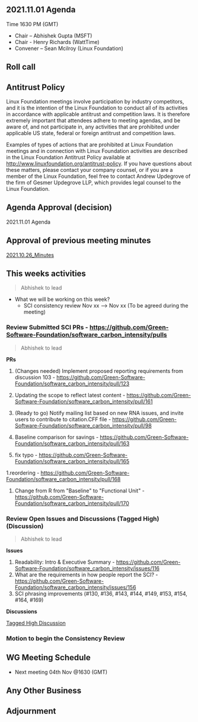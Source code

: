 ## 2021.11.01 Agenda
Time 1630 PM (GMT)

- Chair – Abhishek Gupta (MSFT)
- Chair - Henry Richards (WattTime)
- Convener – Sean Mcilroy (Linux Foundation)

## Roll call
  
## Antitrust Policy
Linux Foundation meetings involve participation by industry competitors, and it is the intention of the Linux Foundation to conduct 
all of its activities in accordance with applicable antitrust and competition laws. 
It is therefore extremely important that attendees adhere to meeting agendas, and be aware of, and not participate in, any activities 
that are prohibited under applicable US state, federal or foreign antitrust and competition laws.

Examples of types of actions that are prohibited at Linux Foundation meetings and in connection with Linux Foundation activities are 
described in the Linux Foundation Antitrust Policy available at http://www.linuxfoundation.org/antitrust-policy. 
If you have questions about these matters, please contact your company counsel, or if you are a member of the Linux Foundation, 
feel free to contact Andrew Updegrove of the firm of Gesmer Updegrove LLP, which provides legal counsel to the Linux Foundation.
  
## Agenda Approval (decision) 
2021.11.01 Agenda
  
## Approval of previous meeting minutes
[2021.10.26_Minutes](https://github.com/Green-Software-Foundation/standards_wg/blob/main/Agenda_Minutes/2021.10.26_minutes.md)

## This weeks activities

> Abhishek to lead
- What we will be working on this week?
  - SCI consistency review Nov xx --> Nov xx (To be agreed during the meeting)

### Review Submitted SCI PRs - https://github.com/Green-Software-Foundation/software_carbon_intensity/pulls

> Abhishek to lead

**PRs** 

1. (Changes needed) Implement proposed reporting requirements from discussion 103 - https://github.com/Green-Software-Foundation/software_carbon_intensity/pull/123

1. Updating the scope to reflect latest content - https://github.com/Green-Software-Foundation/software_carbon_intensity/pull/161

1. (Ready to go) Notify mailing list based on new RNA issues, and invite users to contribute to citation.CFF file - https://github.com/Green-Software-Foundation/software_carbon_intensity/pull/98

1. Baseline comparison for savings - https://github.com/Green-Software-Foundation/software_carbon_intensity/pull/163

1. fix typo - https://github.com/Green-Software-Foundation/software_carbon_intensity/pull/165

1.reordering - https://github.com/Green-Software-Foundation/software_carbon_intensity/pull/168

1. Change from R from "Baseline" to "Functional Unit" - https://github.com/Green-Software-Foundation/software_carbon_intensity/pull/170

### Review Open Issues and Discussions (Tagged High) (Discussion)

> Abhishek to lead

**Issues**

1. Readability: Intro & Executive Summary - https://github.com/Green-Software-Foundation/software_carbon_intensity/issues/116
1. What are the requirements in how people report the SCI? - https://github.com/Green-Software-Foundation/software_carbon_intensity/issues/156
1. SCI phrasing improvements (#130, #136, #143, #144, #149, #153, #154, #164, #169) 

**Discussions**

[Tagged High Discussion](https://github.com/Green-Software-Foundation/software_carbon_intensity/discussions?discussions_q=label%3Ahigh)

### Motion to begin the Consistency Review 

## WG Meeting Schedule

- Next meeting 04th Nov @1630 (GMT) 

## Any Other Business

## Adjournment
